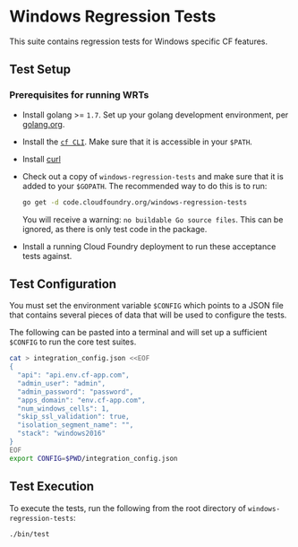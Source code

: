 # Windows Regression Tests

This suite contains regression tests for Windows specific CF features.

## Test Setup
### Prerequisites for running WRTs
- Install golang >= `1.7`. Set up your golang development environment, per
  [golang.org](http://golang.org/doc/install).
- Install the [`cf CLI`](https://github.com/cloudfoundry/cli).
  Make sure that it is accessible in your `$PATH`.
- Install [curl](http://curl.haxx.se/)
- Check out a copy of `windows-regression-tests`
  and make sure that it is added to your `$GOPATH`.
  The recommended way to do this is to run:

  ```bash
  go get -d code.cloudfoundry.org/windows-regression-tests
  ```

  You will receive a warning:
  `no buildable Go source files`.
  This can be ignored, as there is only test code in the package.
- Install a running Cloud Foundry deployment
  to run these acceptance tests against.

## Test Configuration
You must set the environment variable `$CONFIG`
which points to a JSON file
that contains several pieces of data
that will be used to configure the tests.

The following can be pasted into a terminal
and will set up a sufficient `$CONFIG`
to run the core test suites.

```bash
cat > integration_config.json <<EOF
{
  "api": "api.env.cf-app.com",
  "admin_user": "admin",
  "admin_password": "password",
  "apps_domain": "env.cf-app.com",
  "num_windows_cells": 1,
  "skip_ssl_validation": true,
  "isolation_segment_name": "",
  "stack": "windows2016"
}
EOF
export CONFIG=$PWD/integration_config.json
```

## Test Execution
To execute the tests, run the following from the root directory of `windows-regression-tests`:
```bash
./bin/test
```
